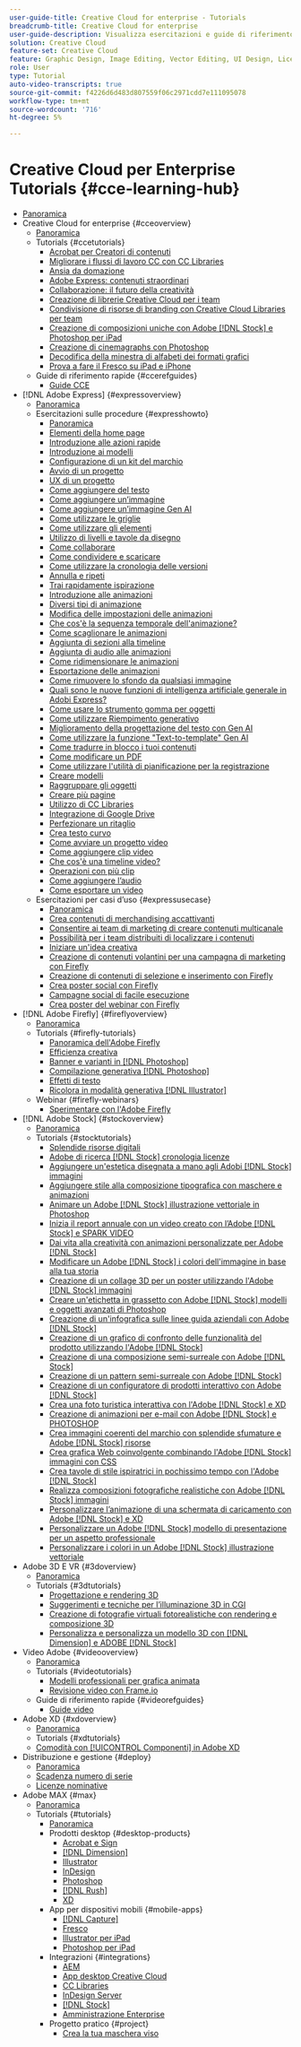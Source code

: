 ```yaml
---
user-guide-title: Creative Cloud for enterprise - Tutorials
breadcrumb-title: Creative Cloud for enterprise
user-guide-description: Visualizza esercitazioni e guide di riferimento rapido incentrate su Creative Cloud for enterprise
solution: Creative Cloud
feature-set: Creative Cloud
feature: Graphic Design, Image Editing, Vector Editing, UI Design, Licensable Assets, Gen AI, Video Editing, 3D
role: User
type: Tutorial
auto-video-transcripts: true
source-git-commit: f4226d6d483d807559f06c2971cdd7e111095078
workflow-type: tm+mt
source-wordcount: '716'
ht-degree: 5%

---
```



# Creative Cloud per Enterprise Tutorials {#cce-learning-hub}

+ [Panoramica](overview.md)
+ Creative Cloud for enterprise {#cceoverview}
   + [Panoramica](cce/overview-cce.md)
   + Tutorials {#ccetutorials}
      + [Acrobat per Creatori di contenuti](cce/acrobat-content-creators.md)
      + [Migliorare i flussi di lavoro CC con CC Libraries](cce/cc-workflows-cc-libraries.md)
      + [Ansia da domazione](cce/taming-type-anxiety.md)
      + [Adobe Express: contenuti straordinari](cce/adobe-express-content-that-stands-out.md)
      + [Collaborazione: il futuro della creatività](cce/collaboration-the-future-of-creativity.md)
      + [Creazione di librerie Creative Cloud per i team](cce/ccteamlibraries.md)
      + [Condivisione di risorse di branding con Creative Cloud Libraries per team](cce/sharecclibraries.md)
      + [Creazione di composizioni uniche con Adobe [!DNL Stock] e Photoshop per iPad](cce/compositepsipad.md)
      + [Creazione di cinemagraphs con Photoshop](cce/cinemagraphps.md)
      + [Decodifica della minestra di alfabeti dei formati grafici](cce/alphabetsoup.md)
      + [Prova a fare il Fresco su iPad e iPhone](cce/frescoworkshop.md)
   + Guide di riferimento rapide {#ccerefguides}
      + [Guide CCE](quick-reference/overview-ref.md)
+ [!DNL Adobe Express] {#expressoverview}
   + [Panoramica](express/overview-express.md)
   + Esercitazioni sulle procedure {#expresshowto}
      + [Panoramica](express/overview-express-how-to.md)
      + [Elementi della home page](express/get-started.md)
      + [Introduzione alle azioni rapide](express/quick-actions.md)
      + [Introduzione ai modelli](express/introduction-templates.md)
      + [Configurazione di un kit del marchio](express/brand.md)
      + [Avvio di un progetto](express/new-project.md)
      + [UX di un progetto](express/workspace.md)
      + [Come aggiungere del testo](express/text-effects.md)
      + [Come aggiungere un’immagine](express/image-effects.md)
      + [Come aggiungere un’immagine Gen AI](express/add-gen-ai-image.md)
      + [Come utilizzare le griglie](express/grids.md)
      + [Come utilizzare gli elementi](express/add-design-assets.md)
      + [Utilizzo di livelli e tavole da disegno](express/layers.md)
      + [Come collaborare](express/collaborate.md)
      + [Come condividere e scaricare](express/share.md)
      + [Come utilizzare la cronologia delle versioni](express/version-history.md)
      + [Annulla e ripeti](express/undo-redo.md)
      + [Trai rapidamente ispirazione](express/get-inspiration.md)
      + [Introduzione alle animazioni](express/intro-animation.md)
      + [Diversi tipi di animazione](express/different-types-animation.md)
      + [Modifica delle impostazioni delle animazioni](express/tweak-animation.md)
      + [Che cos&#39;è la sequenza temporale dell&#39;animazione?](express/animation-timeline.md)
      + [Come scaglionare le animazioni](express/stagger-animations.md)
      + [Aggiunta di sezioni alla timeline](express/add-sections-animation.md)
      + [Aggiunta di audio alle animazioni](express/audio-animation.md)
      + [Come ridimensionare le animazioni](express/resize-animations.md)
      + [Esportazione delle animazioni](express/export-animations.md)
      + [Come rimuovere lo sfondo da qualsiasi immagine](express/remove-background.md)
      + [Quali sono le nuove funzioni di intelligenza artificiale generale in Adobi Express?](express/intro-gen-ai.md)
      + [Come usare lo strumento gomma per oggetti](express/object-eraser.md)
      + [Come utilizzare Riempimento generativo](express/generative-fill.md)
      + [Miglioramento della progettazione del testo con Gen AI](express/gen-text.md)
      + [Come utilizzare la funzione &quot;Text-to-template&quot; Gen AI](express/text-to-template.md)
      + [Come tradurre in blocco i tuoi contenuti](express/bulk-translate.md)
      + [Come modificare un PDF](express/edit-a-pdf.md)
      + [Come utilizzare l&#39;utilità di pianificazione per la registrazione](express/schedule.md)
      + [Creare modelli](express/create-templates.md)
      + [Raggruppare gli oggetti](express/group-objects.md)
      + [Creare più pagine](express/multiple-pages.md)
      + [Utilizzo di CC Libraries](express/cc-libraries.md)
      + [Integrazione di Google Drive](express/google-drive.md)
      + [Perfezionare un ritaglio](express/refine-cutout.md)
      + [Crea testo curvo](express/create-curved-text.md)
      + [Come avviare un progetto video](express/start-video.md)
      + [Come aggiungere clip video](express/add-video-clips.md)
      + [Che cos&#39;è una timeline video?](express/video-timeline.md)
      + [Operazioni con più clip](express/multiple-clips.md)
      + [Come aggiungere l’audio](express/add-audio-video.md)
      + [Come esportare un video](express/export-video.md)
   + Esercitazioni per casi d’uso {#expressusecase}
      + [Panoramica](express/overview-express-use-case-tutorials.md)
      + [Crea contenuti di merchandising accattivanti](express/compelling-merchandise.md)
      + [Consentire ai team di marketing di creare contenuti multicanale](express/multi-channel-marketing-content.md)
      + [Possibilità per i team distribuiti di localizzare i contenuti](express/localized-marketing-content.md)
      + [Iniziare un&#39;idea creativa](express/jumpstart-ideation.md)
      + [Creazione di contenuti volantini per una campagna di marketing con Firefly](express/create-local-marketing.md)
      + [Creazione di contenuti di selezione e inserimento con Firefly](express/create-on-boarding.md)
      + [Crea poster social con Firefly](express/create-social-posters.md)
      + [Campagne social di facile esecuzione](express/create-blog-graphics.md)
      + [Crea poster del webinar con Firefly](express/create-webinar-poster.md)
+ [!DNL Adobe Firefly] {#fireflyoverview}
   + [Panoramica](firefly/overview-firefly.md)
   + Tutorials {#firefly-tutorials}
      + [Panoramica dell&#39;Adobe Firefly](firefly/overview-of-firefly.md)
      + [Efficienza creativa](firefly/enable-creative-efficiency.md)
      + [Banner e varianti in [!DNL Photoshop]](firefly/web-banner-ad.md)
      + [Compilazione generativa [!DNL Photoshop]](firefly/generative-fill.md)
      + [Effetti di testo](firefly/text-effects.md)
      + [Ricolora in modalità generativa [!DNL Illustrator]](firefly/generative-recolor.md)
   + Webinar {#firefly-webinars}
      + [Sperimentare con l&#39;Adobe Firefly](firefly/webinar-experimenting.md)
+ [!DNL Adobe Stock] {#stockoverview}
   + [Panoramica](stock/overview-stock.md)
   + Tutorials {#stocktutorials}
      + [Splendide risorse digitali](stock/stunning-digital-assets.md)
      + [Adobe di ricerca [!DNL Stock] cronologia licenze](stock/searchstock.md)
      + [Aggiungere un&#39;estetica disegnata a mano agli Adobi [!DNL Stock] immagini](stock/handdrawn.md)
      + [Aggiungere stile alla composizione tipografica con maschere e animazioni](stock/flairtypography.md)
      + [Animare un Adobe [!DNL Stock] illustrazione vettoriale in Photoshop](stock/animatevector.md)
      + [Inizia il report annuale con un video creato con l’Adobe [!DNL Stock] e SPARK VIDEO](stock/annualreport.md)
      + [Dai vita alla creatività con animazioni personalizzate per Adobe [!DNL Stock]](stock/customanimations.md)
      + [Modificare un Adobe [!DNL Stock] i colori dell&#39;immagine in base alla tua storia](stock/changecolors.md)
      + [Creazione di un collage 3D per un poster utilizzando l&#39;Adobe [!DNL Stock] immagini](stock/collage.md)
      + [Creare un&#39;etichetta in grassetto con Adobe [!DNL Stock] modelli e oggetti avanzati di Photoshop](stock/boldlabel.md)
      + [Creazione di un&#39;infografica sulle linee guida aziendali con Adobe [!DNL Stock]](stock/infographic.md)
      + [Creazione di un grafico di confronto delle funzionalità del prodotto utilizzando l&#39;Adobe [!DNL Stock]](stock/featurecomparison.md)
      + [Creazione di una composizione semi-surreale con Adobe [!DNL Stock]](stock/surrealcomposite.md)
      + [Creazione di un pattern semi-surreale con Adobe [!DNL Stock]](stock/surrealpattern.md)
      + [Creazione di un configuratore di prodotti interattivo con Adobe [!DNL Stock]](stock/productconfigurator.md)
      + [Crea una foto turistica interattiva con l&#39;Adobe [!DNL Stock] e XD](stock/interactivetourismphoto.md)
      + [Creazione di animazioni per e-mail con Adobe [!DNL Stock] e PHOTOSHOP](stock/animationemail.md)
      + [Crea immagini coerenti del marchio con splendide sfumature e Adobe [!DNL Stock] risorse](stock/brandgradients.md)
      + [Crea grafica Web coinvolgente combinando l&#39;Adobe [!DNL Stock] immagini con CSS](stock/webgraphics.md)
      + [Crea tavole di stile ispiratrici in pochissimo tempo con l&#39;Adobe [!DNL Stock]](stock/moodboard.md)
      + [Realizza composizioni fotografiche realistiche con Adobe [!DNL Stock] immagini](stock/realisticcomposite.md)
      + [Personalizzare l’animazione di una schermata di caricamento con Adobe [!DNL Stock] e XD](stock/loadingscreen.md)
      + [Personalizzare un Adobe [!DNL Stock] modello di presentazione per un aspetto professionale](stock/presentationtemplate.md)
      + [Personalizzare i colori in un Adobe [!DNL Stock] illustrazione vettoriale](stock/customizecolors.md)
+ Adobe 3D E VR {#3doverview}
   + [Panoramica](3di/overview-3di.md)
   + Tutorials {#3dtutorials}
      + [Progettazione e rendering 3D](3di/substance-3d-stager.md)
      + [Suggerimenti e tecniche per l’illuminazione 3D in CGI](3di/mastering3dlighting.md)
      + [Creazione di fotografie virtuali fotorealistiche con rendering e composizione 3D](3di/photorealistic.md)
      + [Personalizza e personalizza un modello 3D con [!DNL Dimension] e ADOBE [!DNL Stock]](3di/3ddimensionstock.md)
+ Video Adobe {#videooverview}
   + [Panoramica](dva/overview-dva.md)
   + Tutorials {#videotutorials}
      + [Modelli professionali per grafica animata](dva/motion-graphics-templates.md)
      + [Revisione video con Frame.io](dva/video-review-frame-io.md)
   + Guide di riferimento rapide {#videorefguides}
      + [Guide video](dva/overview-dva-ref.md)
+ Adobe XD {#xdoverview}
   + [Panoramica](xd/overview-xd.md)
   + Tutorials {#xdtutorials}
   + [Comodità con [!UICONTROL Componenti] in Adobe XD](xd/components.md)
+ Distribuzione e gestione {#deploy}
   + [Panoramica](deploy/overview-deploy.md)
   + [Scadenza numero di serie](deploy/cceserial.md)
   + [Licenze nominative](deploy/nameduserlicensing.md)
+ Adobe MAX {#max}
   + [Panoramica](max/overview-max.md)
   + Tutorials {#tutorials}
      + [Panoramica](max/maxtutorials.md)
      + Prodotti desktop {#desktop-products}
         + [Acrobat e Sign](max/acrobat-sign.md)
         + [[!DNL Dimension]](max/dimension.md)
         + [Illustrator](max/illustrator.md)
         + [InDesign](max/indesign.md)
         + [Photoshop](max/photoshop.md)
         + [[!DNL Rush]](max/rush.md)
         + [XD](max/xd.md)
      + App per dispositivi mobili {#mobile-apps}
         + [[!DNL Capture]](max/capture.md)
         + [Fresco](max/fresco.md)
         + [Illustrator per iPad](max/illustratoripad.md)
         + [Photoshop per iPad](max/photoshopipad.md)
      + Integrazioni {#integrations}
         + [AEM](max/aem.md)
         + [App desktop Creative Cloud](max/creativeclouddesktopapp.md)
         + [CC Libraries](max/cclibraries.md)
         + [InDesign Server](max/indesignserver.md)
         + [[!DNL Stock]](max/stock.md)
         + [Amministrazione Enterprise](max/enterprise.md)
      + Progetto pratico {#project}
         + [Crea la tua maschera viso](max/handsonproject.md)